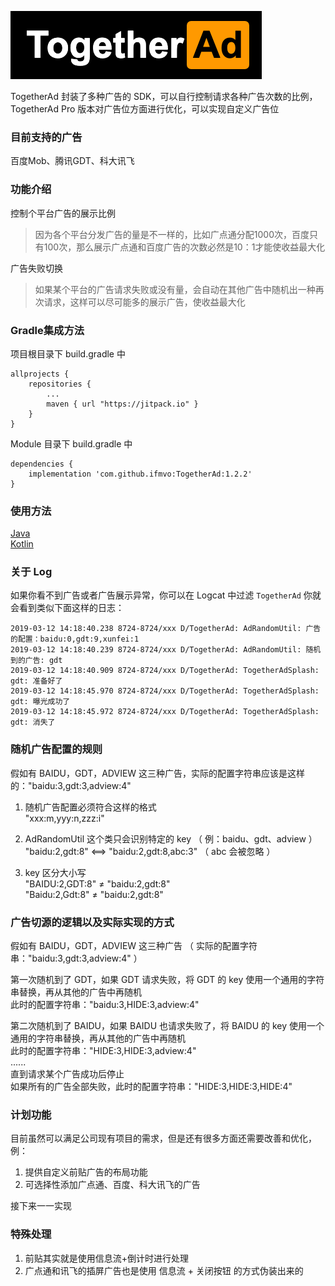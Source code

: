 ![Logo](doc/img/TogetherAd-Logo.png)

TogetherAd 封装了多种广告的 SDK，可以自行控制请求各种广告次数的比例，TogetherAd Pro 版本对广告位方面进行优化，可以实现自定义广告位

### 目前支持的广告
百度Mob、腾讯GDT、科大讯飞

### 功能介绍

控制个平台广告的展示比例
> 因为各个平台分发广告的量是不一样的，比如广点通分配1000次，百度只有100次，那么展示广点通和百度广告的次数必然是10：1才能使收益最大化

广告失败切换
> 如果某个平台的广告请求失败或没有量，会自动在其他广告中随机出一种再次请求，这样可以尽可能多的展示广告，使收益最大化

### Gradle集成方法
项目根目录下 build.gradle 中
```
allprojects {
    repositories {
        ...
        maven { url "https://jitpack.io" }
    }
}
```

Module 目录下 build.gradle 中
```
dependencies {
    implementation 'com.github.ifmvo:TogetherAd:1.2.2'
}
```
### 使用方法
[Java](doc/java.md)  
[Kotlin](doc/kotlin.md)

### 关于 Log
如果你看不到广告或者广告展示异常，你可以在 Logcat 中过滤 ``TogetherAd`` 你就会看到类似下面这样的日志：
```
2019-03-12 14:18:40.238 8724-8724/xxx D/TogetherAd: AdRandomUtil: 广告的配置：baidu:0,gdt:9,xunfei:1
2019-03-12 14:18:40.239 8724-8724/xxx D/TogetherAd: AdRandomUtil: 随机到的广告: gdt
2019-03-12 14:18:40.909 8724-8724/xxx D/TogetherAd: TogetherAdSplash: gdt: 准备好了
2019-03-12 14:18:45.970 8724-8724/xxx D/TogetherAd: TogetherAdSplash: gdt: 曝光成功了
2019-03-12 14:18:45.972 8724-8724/xxx D/TogetherAd: TogetherAdSplash: gdt: 消失了
```

### 随机广告配置的规则
假如有 BAIDU，GDT，ADVIEW 这三种广告，实际的配置字符串应该是这样的："baidu:3,gdt:3,adview:4"   

1. 随机广告配置必须符合这样的格式  
"xxx:m,yyy:n,zzz:i"

2. AdRandomUtil 这个类只会识别特定的 key （ 例：baidu、gdt、adview ）  
"baidu:2,gdt:8" <==>  "baidu:2,gdt:8,abc:3" （  abc 会被忽略 ）  

3. key 区分大小写  
"BAIDU:2,GDT:8"  ≠  "baidu:2,gdt:8"  
"Baidu:2,Gdt:8"  ≠  "baidu:2,gdt:8"  

### 广告切源的逻辑以及实际实现的方式
假如有 BAIDU，GDT，ADVIEW 这三种广告 （ 实际的配置字符串："baidu:3,gdt:3,adview:4" ）   

第一次随机到了 GDT，如果 GDT 请求失败，将 GDT 的 key 使用一个通用的字符串替换，再从其他的广告中再随机   
此时的配置字符串："baidu:3,HIDE:3,adview:4"  

第二次随机到了 BAIDU，如果 BAIDU 也请求失败了，将 BAIDU 的 key 使用一个通用的字符串替换，再从其他的广告中再随机    
此时的配置字符串："HIDE:3,HIDE:3,adview:4"  
......  
直到请求某个广告成功后停止   
如果所有的广告全部失败，此时的配置字符串："HIDE:3,HIDE:3,HIDE:4"  

### 计划功能
目前虽然可以满足公司现有项目的需求，但是还有很多方面还需要改善和优化，例：  

1. 提供自定义前贴广告的布局功能
2. 可选择性添加广点通、百度、科大讯飞的广告

接下来一一实现

### 特殊处理
1. 前贴其实就是使用信息流+倒计时进行处理
2. 广点通和讯飞的插屏广告也是使用 信息流 + 关闭按钮 的方式伪装出来的

